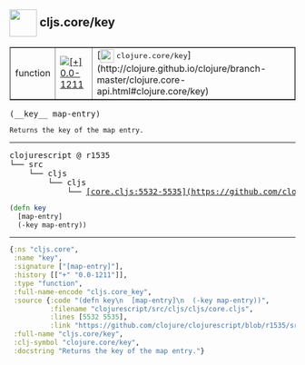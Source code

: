 ## <img width="48px" valign="middle" src="http://i.imgur.com/Hi20huC.png"> cljs.core/key

 <table border="1">
<tr>
<td>function</td>
<td><a href="https://github.com/cljsinfo/api-refs/tree/0.0-1211"><img valign="middle" alt="[+] 0.0-1211" src="https://img.shields.io/badge/+-0.0--1211-lightgrey.svg"></a> </td>
<td>
[<img height="24px" valign="middle" src="http://i.imgur.com/1GjPKvB.png"> <samp>clojure.core/key</samp>](http://clojure.github.io/clojure/branch-master/clojure.core-api.html#clojure.core/key)
</td>
</tr>
</table>

 <samp>
(__key__ map-entry)<br>
</samp>

```
Returns the key of the map entry.
```

---

 <pre>
clojurescript @ r1535
└── src
    └── cljs
        └── cljs
            └── <ins>[core.cljs:5532-5535](https://github.com/clojure/clojurescript/blob/r1535/src/cljs/cljs/core.cljs#L5532-L5535)</ins>
</pre>

```clj
(defn key
  [map-entry]
  (-key map-entry))
```


---

```clj
{:ns "cljs.core",
 :name "key",
 :signature ["[map-entry]"],
 :history [["+" "0.0-1211"]],
 :type "function",
 :full-name-encode "cljs.core_key",
 :source {:code "(defn key\n  [map-entry]\n  (-key map-entry))",
          :filename "clojurescript/src/cljs/cljs/core.cljs",
          :lines [5532 5535],
          :link "https://github.com/clojure/clojurescript/blob/r1535/src/cljs/cljs/core.cljs#L5532-L5535"},
 :full-name "cljs.core/key",
 :clj-symbol "clojure.core/key",
 :docstring "Returns the key of the map entry."}

```
